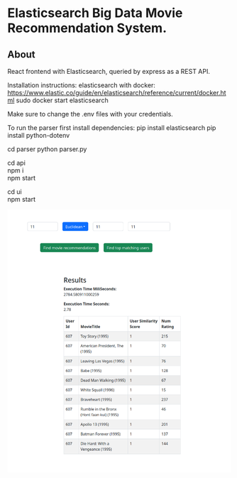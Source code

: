 # Elasticsearch Big Data Movie Recommendation System.

## About
React frontend with Elasticsearch, queried by express as a REST API.

Installation instructions:
elasticsearch with docker:
https://www.elastic.co/guide/en/elasticsearch/reference/current/docker.html
sudo docker start elasticsearch

Make sure to change the .env files with your credentials.

To run the parser first install dependencies:
pip install elasticsearch
pip install python-dotenv

cd parser
python parser.py

cd api \
npm i \
npm start

cd ui \
npm start


![Alt text](screenshot.png)